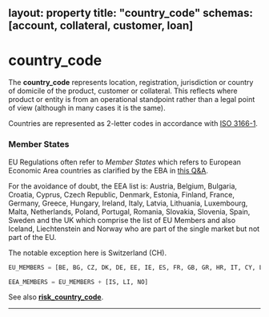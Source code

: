 layout:		property
title:		"country_code"
schemas:	[account, collateral, customer, loan]
---

# country_code
The **country\_code** represents location, registration, jurisdiction or country of domicile of the product, customer or collateral. This reflects where product or entity is from an operational standpoint rather than a legal point of view (although in many cases it is the same). 

Countries are represented as 2-letter codes in accordance with [ISO 3166-1][iso3166].

### Member States
EU Regulations often refer to *Member States* which refers to European Economic Area countries as clarified by the EBA in [this Q&A][member-state-qa].

For the avoidance of doubt, the EEA list is:
Austria, Belgium, Bulgaria, Croatia, Cyprus, Czech Republic, Denmark, Estonia, Finland, France, Germany, Greece, Hungary, Ireland, Italy, Latvia, Lithuania, Luxembourg, Malta, Netherlands, Poland, Portugal, Romania, Slovakia, Slovenia, Spain, Sweden and the UK which comprise the list of EU Members and also Iceland, Liechtenstein and Norway who are part of the single market but not part of the EU.

The notable exception here is Switzerland (CH).

```python
EU_MEMBERS = [BE, BG, CZ, DK, DE, EE, IE, ES, FR, GB, GR, HR, IT, CY, LV, LT, LU, HU, MT, NL, AT, PL, PT, RO, SI, SK, FI, SE]

EEA_MEMBERS = EU_MEMBERS + [IS, LI, NO]
```

See also [**risk_country_code**][rcc].

 
---
[end]: https://github.com/suadelabs/fire/blob/master/documentation/end_date.md
[iso3166]: https://en.wikipedia.org/wiki/ISO_3166-1
[member-state-qa]: https://www.eba.europa.eu/single-rule-book-qa/-/qna/view/publicId/2013_233
[rcc]: https://github.com/suadelabs/fire/blob/master/documentation/risk_country_code.md
